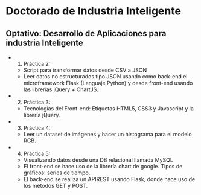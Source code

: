 # Doctorado de Industria Inteligente
## Optativo: Desarrollo de Aplicaciones para industria Inteligente

- 1. Práctica 2: 
    - Script para transformar datos desde CSV a JSON 
    - Leer datos no estructurados tipo JSON usando como back-end el microframework Flask (Lenguaje Python) y desde front-end usando las librerías jQuery + ChartJS.

- 2. Práctica 3: 
    - Tecnologías del Front-end: Etiquetas HTML5, CSS3 y Javascript y la librería jQuery.

- 3. Práctica 4: 
    - Leer un dataset de imágenes y hacer un histograma para el modelo RGB.

- 4. Práctica 5: 
    - Visualizando datos desde una DB relacional llamada MySQL
    - El front-end se hace uso de la librería chart de google. Tipos de gráficos: series de tiempo.
    - El back-end se realiza un APIREST usando Flask, donde hace uso de los métodos GET y POST. 
